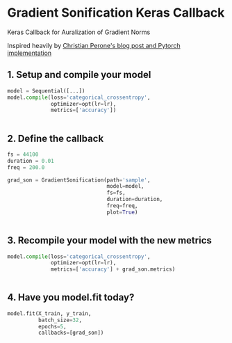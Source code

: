 # Gradient Sonification Keras Callback
 Keras Callback for Auralization of Gradient Norms

Inspired heavily by [Christian Perone's blog post and Pytorch implementation](http://blog.christianperone.com/2019/08/listening-to-the-neural-network-gradient-norms-during-training/)

## 1. Setup and compile your model
```python
model = Sequential([...])
model.compile(loss='categorical_crossentropy',
              optimizer=opt(lr=lr),
              metrics=['accuracy'])
              
```

## 2. Define the callback
```python
fs = 44100
duration = 0.01
freq = 200.0

grad_son = GradientSonification(path='sample',
                                model=model,
                                fs=fs,
                                duration=duration,
                                freq=freq,
                                plot=True)
                                
```

## 3. Recompile your model with the new metrics
```python
model.compile(loss='categorical_crossentropy',
              optimizer=opt(lr=lr),
              metrics=['accuracy'] + grad_son.metrics)
              
```

## 4. Have you model.fit today?
```python
model.fit(X_train, y_train,
          batch_size=32,
          epochs=5,
          callbacks=[grad_son])

```
